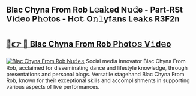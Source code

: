 ## Blac Chyna From Rob L𝚎a𝚔ed N𝚞𝚍e - Part-RSt Vi𝚍𝚎o P𝚑𝚘tos - H𝚘𝚝 O𝚗𝚕yf𝚊ns L𝚎a𝚔s R3F2n

# <h2><a href="http://kfcz6l.oniu.top/?m=Blac+Chyna+From+Rob">🔗👉 🔴 Blac Chyna From Rob P𝚑ot𝚘𝚜 V𝚒d𝚎o</a></h2>

[![Blac Chyna From Rob Nu𝚍e𝚜](https://i.imgur.com/0qMVB7G.gif)](http://kfcz6l.oniu.top/?m=Blac+Chyna+From+Rob)
Social media innovator Blac Chyna From Rob, acclaimed for disseminating dance and lifestyle knowledge, through presentations and personal blogs. Versatile stagehand Blac Chyna From Rob, known for their exceptional skills and accomplishments in supporting various aspects of live performances.  
